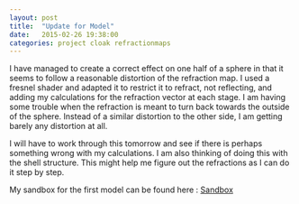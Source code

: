 ```yaml
---
layout: post
title:  "Update for Model"
date:   2015-02-26 19:38:00
categories: project cloak refractionmaps
---
```


I have managed to create a correct effect on one half of a sphere in that it seems to follow a reasonable distortion of
the refraction map. I used a fresnel shader and adapted it to restrict it to refract, not reflecting, and adding my calculations for the refraction vector at each stage. I am having some trouble when the refraction is meant to turn back
towards the outside of the sphere. Instead of a similar distortion to the other side, I am getting barely any distortion at all.

I will have to work through this tomorrow and see if there is perhaps something wrong with my calculations. I am also
thinking of doing this with the shell structure. This might help me figure out the refractions as I can do it step by step.

My sandbox for the first model can be found here : [Sandbox](http://krf12.github.io/RenderingInvisibility/pages/sandbox.html)
